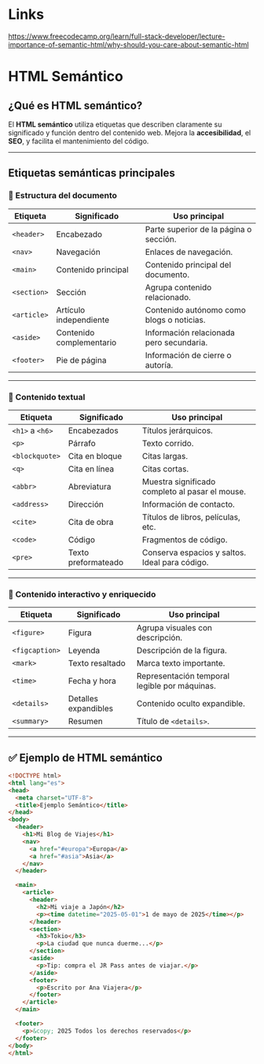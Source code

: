 
# Links
https://www.freecodecamp.org/learn/full-stack-developer/lecture-importance-of-semantic-html/why-should-you-care-about-semantic-html

# HTML Semántico

## ¿Qué es HTML semántico?

El **HTML semántico** utiliza etiquetas que describen claramente su significado y función dentro del contenido web. Mejora la **accesibilidad**, el **SEO**, y facilita el mantenimiento del código.

---

## Etiquetas semánticas principales

### 🧭 Estructura del documento

| Etiqueta      | Significado             | Uso principal                                               |
|---------------|--------------------------|-------------------------------------------------------------|
| `<header>`    | Encabezado               | Parte superior de la página o sección.                      |
| `<nav>`       | Navegación               | Enlaces de navegación.                                      |
| `<main>`      | Contenido principal      | Contenido principal del documento.                          |
| `<section>`   | Sección                  | Agrupa contenido relacionado.                               |
| `<article>`   | Artículo independiente   | Contenido autónomo como blogs o noticias.                   |
| `<aside>`     | Contenido complementario | Información relacionada pero secundaria.                    |
| `<footer>`    | Pie de página            | Información de cierre o autoría.                            |

---

### 📝 Contenido textual

| Etiqueta       | Significado           | Uso principal                                           |
|----------------|------------------------|---------------------------------------------------------|
| `<h1>` a `<h6>`| Encabezados            | Títulos jerárquicos.                                   |
| `<p>`          | Párrafo                | Texto corrido.                                         |
| `<blockquote>` | Cita en bloque         | Citas largas.                                          |
| `<q>`          | Cita en línea          | Citas cortas.                                          |
| `<abbr>`       | Abreviatura            | Muestra significado completo al pasar el mouse.        |
| `<address>`    | Dirección              | Información de contacto.                               |
| `<cite>`       | Cita de obra           | Títulos de libros, películas, etc.                      |
| `<code>`       | Código                 | Fragmentos de código.                                  |
| `<pre>`        | Texto preformateado    | Conserva espacios y saltos. Ideal para código.         |

---

### 🧪 Contenido interactivo y enriquecido

| Etiqueta       | Significado             | Uso principal                                           |
|----------------|--------------------------|---------------------------------------------------------|
| `<figure>`     | Figura                   | Agrupa visuales con descripción.                        |
| `<figcaption>` | Leyenda                  | Descripción de la figura.                               |
| `<mark>`       | Texto resaltado          | Marca texto importante.                                 |
| `<time>`       | Fecha y hora             | Representación temporal legible por máquinas.           |
| `<details>`    | Detalles expandibles     | Contenido oculto expandible.                            |
| `<summary>`    | Resumen                  | Título de `<details>`.                                  |

---

## ✅ Ejemplo de HTML semántico

```html
<!DOCTYPE html>
<html lang="es">
<head>
  <meta charset="UTF-8">
  <title>Ejemplo Semántico</title>
</head>
<body>
  <header>
    <h1>Mi Blog de Viajes</h1>
    <nav>
      <a href="#europa">Europa</a>
      <a href="#asia">Asia</a>
    </nav>
  </header>

  <main>
    <article>
      <header>
        <h2>Mi viaje a Japón</h2>
        <p><time datetime="2025-05-01">1 de mayo de 2025</time></p>
      </header>
      <section>
        <h3>Tokio</h3>
        <p>La ciudad que nunca duerme...</p>
      </section>
      <aside>
        <p>Tip: compra el JR Pass antes de viajar.</p>
      </aside>
      <footer>
        <p>Escrito por Ana Viajera</p>
      </footer>
    </article>
  </main>

  <footer>
    <p>&copy; 2025 Todos los derechos reservados</p>
  </footer>
</body>
</html>


